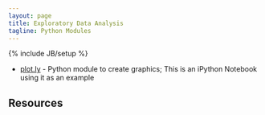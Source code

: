 ```yaml
---
layout: page
title: Exploratory Data Analysis
tagline: Python Modules
---
```

{% include JB/setup %}

* [plot.ly](http://nbviewer.ipython.org/gist/msund/9fc8e2a56e5a8ec41f7b) - Python module to create graphics; This is an iPython Notebook using it as an example

## Resources 

